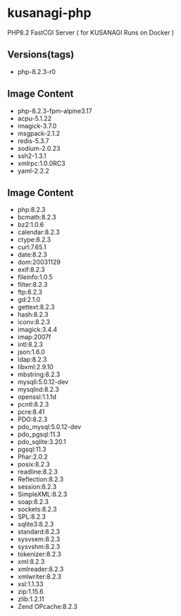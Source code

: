 # kusanagi-php
PHP8.2 FastCGI Server ( for KUSANAGI Runs on Docker )

## Versions(tags)
- php-8.2.3-r0

## Image Content
- php-8.2.3-fpm-alpine3.17
- acpu-5.1.22
- imagick-3.7.0
- msgpack-2.1.2
- redis-5.3.7
- sodium-2.0.23
- ssh2-1.3.1
- xmlrpc:1.0.0RC3
- yaml-2.2.2

## Image Content
- php:8.2.3
- bcmath:8.2.3
- bz2:1.0.6
- calendar:8.2.3
- ctype:8.2.3
- curl:7.65.1
- date:8.2.3
- dom:20031129
- exif:8.2.3
- fileinfo:1.0.5
- filter:8.2.3
- ftp:8.2.3
- gd:2.1.0
- gettext:8.2.3
- hash:8.2.3
- iconv:8.2.3
- imagick:3.4.4
- imap:2007f
- intl:8.2.3
- json:1.6.0
- ldap:8.2.3
- libxml:2.9.10
- mbstring:8.2.3
- mysqli:5.0.12-dev
- mysqlnd:8.2.3
- openssl:1.1.1d
- pcntl:8.2.3
- pcre:8.41
- PDO:8.2.3
- pdo_mysql:5.0.12-dev
- pdo_pgsql:11.3
- pdo_sqlite:3.20.1
- pgsql:11.3
- Phar:2.0.2
- posix:8.2.3
- readline:8.2.3
- Reflection:8.2.3
- session:8.2.3
- SimpleXML:8.2.3
- soap:8.2.3
- sockets:8.2.3
- SPL:8.2.3
- sqlite3:8.2.3
- standard:8.2.3
- sysvsem:8.2.3
- sysvshm:8.2.3
- tokenizer:8.2.3
- xml:8.2.3
- xmlreader:8.2.3
- xmlwriter:8.2.3
- xsl:1.1.33
- zip:1.15.6
- zlib:1.2.11
- Zend OPcache:8.2.3

